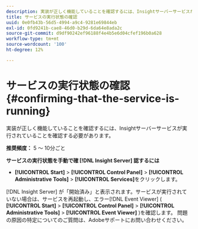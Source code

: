 ```yaml
---
description: 実装が正しく機能していることを確認するには、Insightサーバーサービスが実行されていることを確認する必要があります。
title: サービスの実行状態の確認
uuid: 0e0fb43b-56d5-4994-a9c4-9281e69844eb
exl-id: 0fd9241b-cae8-46d0-b29d-6da64e8ada2c
source-git-commit: d9df90242ef96188f4e4b5e6d04cfef196b0a628
workflow-type: tm+mt
source-wordcount: '100'
ht-degree: 12%

---
```


# サービスの実行状態の確認{#confirming-that-the-service-is-running}

実装が正しく機能していることを確認するには、Insightサーバーサービスが実行されていることを確認する必要があります。

**推奨頻度：** 5 ～ 10分ごと

**サービスの実行状態を手動で確 [!DNL Insight Server] 認するには**

* **[!UICONTROL Start]** > **[!UICONTROL Control Panel]** > **[!UICONTROL Administrative Tools]** > **[!UICONTROL Services]**&#x200B;をクリックします。

[!DNL Insight Server] が「開始済み」と表示されます。サービスが実行されていない場合は、サービスを再起動し、エラー[!DNL Event Viewer] ( **[!UICONTROL Start]** > **[!UICONTROL Control Panel]** > **[!UICONTROL Administrative Tools]** > **[!UICONTROL Event Viewer]** )を確認します。 問題の原因の特定についてのご質問は、Adobeサポートにお問い合わせください。
